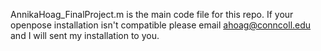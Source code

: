 AnnikaHoag_FinalProject.m is the main code file for this repo. If your openpose installation isn't compatible please email ahoag@conncoll.edu and I will sent my installation to you.
